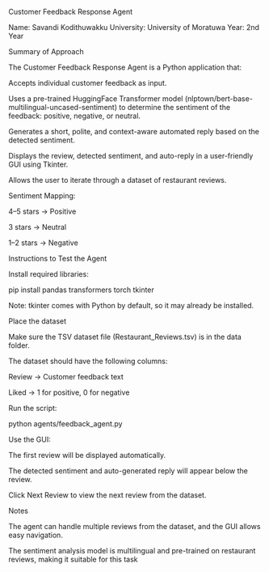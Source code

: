 Customer Feedback Response Agent

Name: Savandi Kodithuwakku
University: University of Moratuwa
Year: 2nd Year

Summary of Approach

The Customer Feedback Response Agent is a Python application that:

Accepts individual customer feedback as input.

Uses a pre-trained HuggingFace Transformer model (nlptown/bert-base-multilingual-uncased-sentiment) to determine the sentiment of the feedback: positive, negative, or neutral.

Generates a short, polite, and context-aware automated reply based on the detected sentiment.

Displays the review, detected sentiment, and auto-reply in a user-friendly GUI using Tkinter.

Allows the user to iterate through a dataset of restaurant reviews.

Sentiment Mapping:

4–5 stars → Positive

3 stars → Neutral

1–2 stars → Negative

Instructions to Test the Agent

Install required libraries:

pip install pandas transformers torch tkinter


Note: tkinter comes with Python by default, so it may already be installed.

Place the dataset

Make sure the TSV dataset file (Restaurant_Reviews.tsv) is in the data folder.

The dataset should have the following columns:

Review → Customer feedback text

Liked → 1 for positive, 0 for negative

Run the script:

python agents/feedback_agent.py


Use the GUI:

The first review will be displayed automatically.

The detected sentiment and auto-generated reply will appear below the review.

Click Next Review to view the next review from the dataset.

Notes

The agent can handle multiple reviews from the dataset, and the GUI allows easy navigation.

The sentiment analysis model is multilingual and pre-trained on restaurant reviews, making it suitable for this task
